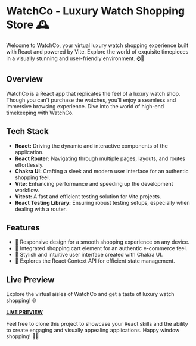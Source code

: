 # WatchCo - Luxury Watch Shopping Store 🕰️

Welcome to WatchCo, your virtual luxury watch shopping experience built with React and powered by Vite. Explore the world of exquisite timepieces in a visually stunning and user-friendly environment. ⌚💎

## Overview

WatchCo is a React app that replicates the feel of a luxury watch shop. Though you can't purchase the watches, you'll enjoy a seamless and immersive browsing experience. Dive into the world of high-end timekeeping with WatchCo.

## Tech Stack

- **React:** Driving the dynamic and interactive components of the application.
- **React Router:** Navigating through multiple pages, layouts, and routes effortlessly.
- **Chakra UI:** Crafting a sleek and modern user interface for an authentic shopping feel.
- **Vite:** Enhancing performance and speeding up the development workflow.
- **Vitest:** A fast and efficient testing solution for Vite projects.
- **React Testing Library:** Ensuring robust testing setups, especially when dealing with a router.

## Features

- 📱 Responsive design for a smooth shopping experience on any device.
- 🛒 Integrated shopping cart element for an authentic e-commerce feel.
- 🎨 Stylish and intuitive user interface created with Chakra UI.
- 🚀 Explores the React Context API for efficient state management.

## Live Preview

Explore the virtual aisles of WatchCo and get a taste of luxury watch shopping! 🌐

[**LIVE PREVIEW**](https://blancpain.github.io/shopping-cart/)

Feel free to clone this project to showcase your React skills and the ability to create engaging and visually appealing applications. Happy window shopping! 🛒✨
